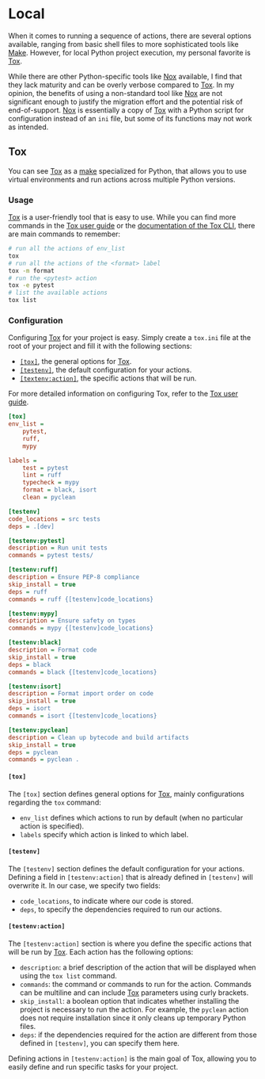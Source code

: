 # Local

When it comes to running a sequence of actions, there are several options available, ranging from basic shell files to more sophisticated tools like [Make](https://www.gnu.org/software/make/manual/make.html).
However, for local Python project execution, my personal favorite is [Tox](https://tox.wiki/).

While there are other Python-specific tools like [Nox](https://nox.thea.codes/en/stable/) available, I find that they lack maturity and can be overly verbose compared to [Tox](https://tox.wiki/).
In my opinion, the benefits of using a non-standard tool like [Nox](https://nox.thea.codes/en/stable/) are not significant enough to justify the migration effort and the potential risk of end-of-support.
[Nox](https://nox.thea.codes/en/stable/) is essentially a copy of [Tox](https://tox.wiki/) with a Python script for configuration instead of an `ini` file, but some of its functions may not work as intended.

## Tox

You can see [Tox](https://tox.wiki/) as a [make](https://www.gnu.org/software/make/manual/make.html) specialized for Python, that allows you to use virtual environments and run actions across multiple Python versions.

### Usage

[Tox](https://tox.wiki/) is a user-friendly tool that is easy to use.
While you can find more commands in the [Tox user guide](https://tox.wiki/en/latest/user_guide.html) or the [documentation of the Tox CLI](https://tox.wiki/en/latest/cli_interface.html), there are main commands to remember:

```sh
# run all the actions of env_list
tox
# run all the actions of the <format> label
tox -m format
# run the <pytest> action
tox -e pytest
# list the available actions
tox list
```

### Configuration

Configuring [Tox](https://tox.wiki/) for your project is easy.
Simply create a `tox.ini` file at the root of your project and fill it with the following sections:

- [`[tox]`](#tox-1), the general options for [Tox](https://tox.wiki/).
- [`[testenv]`](#testenv), the default configuration for your actions.
- [`[textenv:action]`](#testenvaction), the specific actions that will be run.

For more detailed information on configuring Tox, refer to the [Tox user guide](https://tox.wiki/en/latest/user_guide.html).

```ini
[tox]
env_list =
    pytest,
    ruff,
    mypy

labels =
    test = pytest
    lint = ruff
    typecheck = mypy
    format = black, isort
    clean = pyclean

[testenv]
code_locations = src tests
deps = .[dev]

[testenv:pytest]
description = Run unit tests
commands = pytest tests/

[testenv:ruff]
description = Ensure PEP-8 compliance
skip_install = true
deps = ruff
commands = ruff {[testenv]code_locations}

[testenv:mypy]
description = Ensure safety on types
commands = mypy {[testenv]code_locations}

[testenv:black]
description = Format code
skip_install = true
deps = black
commands = black {[testenv]code_locations}

[testenv:isort]
description = Format import order on code
skip_install = true
deps = isort
commands = isort {[testenv]code_locations}

[testenv:pyclean]
description = Clean up bytecode and build artifacts
skip_install = true
deps = pyclean
commands = pyclean .
```

#### `[tox]`

The `[tox]` section defines general options for [Tox](https://tox.wiki/), mainly configurations regarding the `tox` command:

- `env_list` defines which actions to run by default (when no particular action is specified).
- `labels` specify which action is linked to which label.

#### `[testenv]`

The `[testenv]` section defines the default configuration for your actions.
Defining a field in `[testenv:action]` that is already defined in `[testenv]` will overwrite it.
In our case, we specify two fields:

- `code_locations`, to indicate where our code is stored.
- `deps`, to specify the dependencies required to run our actions.

#### `[testenv:action]`

The `[testenv:action]` section is where you define the specific actions that will be run by [Tox](https://tox.wiki/).
Each action has the following options:

- `description`: a brief description of the action that will be displayed when using the `tox list` command.
- `commands`: the command or commands to run for the action. Commands can be multiline and can include [Tox](https://tox.wiki/) parameters using curly brackets.
- `skip_install`: a boolean option that indicates whether installing the project is necessary to run the action. For example, the `pyclean` action does not require installation since it only cleans up temporary Python files.
- `deps`: if the dependencies required for the action are different from those defined in `[testenv]`, you can specify them here.

Defining actions in `[testenv:action]` is the main goal of Tox, allowing you to easily define and run specific tasks for your project.
